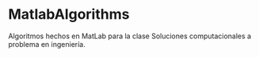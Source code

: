 # MatlabAlgorithms
Algoritmos hechos en MatLab para la clase Soluciones computacionales a problema en ingeniería.
